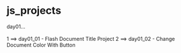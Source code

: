 # js_projects

day01... <br><br>
1 ==> day01_01 - Flash Document Title Project
2 ==> day01_02 - Change Document Color With Button
